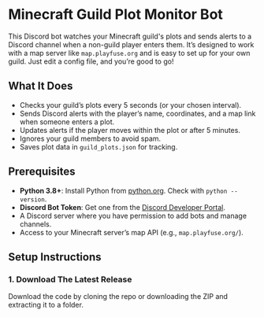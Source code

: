 # Minecraft Guild Plot Monitor Bot

This Discord bot watches your Minecraft guild's plots and sends alerts to a Discord channel when a non-guild player enters them. It’s designed to work with a map server like `map.playfuse.org` and is easy to set up for your own guild. Just edit a config file, and you’re good to go!

## What It Does
- Checks your guild’s plots every 5 seconds (or your chosen interval).
- Sends Discord alerts with the player’s name, coordinates, and a map link when someone enters a plot.
- Updates alerts if the player moves within the plot or after 5 minutes.
- Ignores your guild members to avoid spam.
- Saves plot data in `guild_plots.json` for tracking.

## Prerequisites
- **Python 3.8+**: Install Python from [python.org](https://www.python.org/downloads/). Check with `python --version`.
- **Discord Bot Token**: Get one from the [Discord Developer Portal](https://discord.com/developers/applications).
- A Discord server where you have permission to add bots and manage channels.
- Access to your Minecraft server’s map API (e.g., `map.playfuse.org/`).

## Setup Instructions

### 1. Download The Latest Release
Download the code by cloning the repo or downloading the ZIP and extracting it to a folder.

